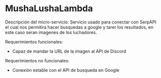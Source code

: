# MushaLushaLambda

Descripción del micro-servicio: Servicio usado para conectar con SerpAPI el cual nos permitira hacer busquedas a google y tarer los resultados, en este caso seran imagenes de los luchadores.

Requerimientos funcionales:
- Capaz de mandar la URL de la imagen al API de Discord

Requerimientos no funcionales:
- Conexión estable con el API de busqueda en Google
